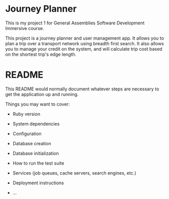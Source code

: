 # Journey Planner

This is my project 1 for General Assemblies Software Development Immersive course. 

This project is a journey planner and user management app. It allows you to plan a trip over a transport network using breadth first search.
It also allows you to manage your credit on the system, and will calculate trip cost based on the shortest trip's edge length. 


# README

This README would normally document whatever steps are necessary to get the
application up and running.

Things you may want to cover:

* Ruby version

* System dependencies

* Configuration

* Database creation

* Database initialization

* How to run the test suite

* Services (job queues, cache servers, search engines, etc.)

* Deployment instructions

* ...
